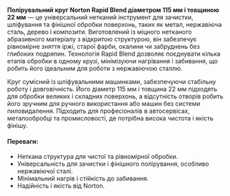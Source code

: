 **Полірувальний круг Norton Rapid Blend діаметром 115 мм і товщиною 22 мм** — це універсальний нетканий інструмент для зачистки, шліфування та фінішної обробки поверхонь, таких як метал, нержавіюча сталь, дерево і композити. Виготовлений із міцного нетканого абразивного матеріалу з відкритою структурою, він забезпечує рівномірне зняття іржі, старої фарби, окалини чи забруднень без глибоких подряпин. Технологія Rapid Blend дозволяє поєднувати кілька етапів обробки в одному крузі, мінімізуючи нагрівання і забивання, що робить його ідеальним для роботи з нержавіючою сталлю.

Круг сумісний із шліфувальними машинками, забезпечуючи стабільну роботу і довговічність. Його діаметр 115 мм і товщина 22 мм підходять для обробки великих і складних поверхонь, а відсутність отворів робить його зручним для ручного використання або машин без системи пиловидалення. Підходить для професіоналів в автосервісах, металообробці та промисловості, де потрібна висока чистота і якість фінішу.

#### Переваги:

- Неткана структура для чистої та рівномірної обробки.
- Універсальність для зачистки і фінішного полірування, особливо нержавіючої сталі.
- Мінімальний нагрів і стійкість до забивання.
- Надійність і якість від Norton.
